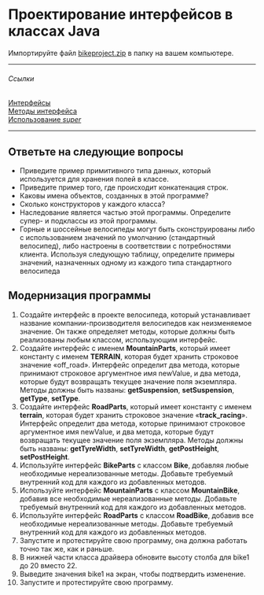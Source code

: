 # Проектирование интерфейсов в классах Java #
Импортируйте файл [bikeproject.zip](https://github.com/Derev005/Java/blob/main/prac_6/%D0%9F%D0%BD%D0%AF%D0%94_%D0%BF%D1%80%D0%B0%D0%BA%D1%82%D0%B8%D0%BA%D0%B0_6.7z) в папку на вашем компьютере.
***
###### Ссылки ######
[Интерфейсы](https://docs.oracle.com/javase/tutorial/java/concepts/interface.html "Описание из документаии")  
[Методы интерфейса](https://docs.oracle.com/javase/tutorial/java/IandI/override.html)  
[Использование *super*](https://docs.oracle.com/javase/tutorial/java/IandI/super.html)
***
## Ответьте на следующие вопросы ##
* Приведите пример примитивного типа данных, который используется для хранения полей в классе.
* Приведите пример того, где происходит конкатенация строк.
* Каковы имена объектов, созданных в этой программе?
* Сколько конструкторов у каждого класса?
* Наследование является частью этой программы. Определите супер- и подклассы из этой программы.
* Горные и шоссейные велосипеды могут быть сконструированы либо с использованием значений по умолчанию (стандартный велосипед), либо настроены в соответствии с потребностями клиента. Используя следующую таблицу, определите примеры значений, назначенных одному из каждого типа стандартного велосипеда

## Модернизация программы ##
1. Создайте интерфейс в проекте велосипеда, который устанавливает название компании-производителя велосипедов как неизменяемое значение. Он также определяет методы, которые должны быть реализованы любым классом, использующим интерфейс.
2. Создайте интерфейс с именем **MountainParts**, который имеет константу с именем **TERRAIN**, которая будет хранить строковое значение «off_road». Интерфейс определит два метода, которые принимают строковое аргументное имя newValue, и два метода, которые будут возвращать текущее значение поля экземпляра. Методы должны быть названы: **getSuspension**, **setSuspension**, **getType**, **setType**.
3. Создайте интерфейс **RoadParts**, который имеет константу с именем **terrain**, которая будет хранить строковое значение «**track_racing**». Интерфейс определит два метода, которые принимают строковое аргументное имя newValue, и два метода, которые будут возвращать текущее значение поля экземпляра. Методы должны быть названы: **getTyreWidth**, **setTyreWidth**, **getPostHeight**, **setPostHeight**.
4. Используйте интерфейс **BikeParts** с классом **Bike**, добавляя любые необходимые нереализованные методы. Добавьте требуемый внутренний код для каждого из добавленных методов.
5. Используйте интерфейс **MountainParts** с классом **MountainBike**, добавив все необходимые нереализованные методы. Добавьте требуемый внутренний код для каждого из добавленных методов.
6. Используйте интерфейс **RoadParts** с классом **RoadBike**, добавив все необходимые нереализованные методы. Добавьте требуемый внутренний код для каждого из добавленных методов.
7. Запустите и протестируйте свою программу, она должна работать точно так же, как и раньше.
8. В нижней части класса драйвера обновите высоту столба для bike1 до 20 вместо 22.
9. Выведите значения bike1 на экран, чтобы подтвердить изменение.
10. Запустите и протестируйте свою программу.
